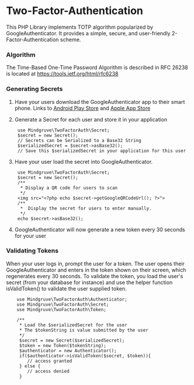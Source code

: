 # Two-Factor-Authentication
This PHP Library implements TOTP algorithm popularized by GoogleAuthenticator.  It provides a simple, secure, and user-friendly 2-Factor-Authentication scheme.

### Algorithm ###
The Time-Based One-Time Password Algorithm is described in RFC 26238 is located at https://tools.ietf.org/html/rfc6238

### Generating Secrets ###
1) Have your users download the GoogleAuthenticator app to their smart phone.  Links to [Android Play Store](https://play.google.com/store/apps/details?id=com.google.android.apps.authenticator2&hl=en) and [Apple App Store](https://itunes.apple.com/us/app/google-authenticator/id388497605?mt=8)   

2) Generate a Secret for each user and store it in your application

        use Mindgruve\TwoFactorAuth\Secret;
        $secret = new Secret();
        // Secrets can be Serialized to a Base32 String
        $serializedSecret = $secret->asBase32();
        // Save this $serializedSecret in your application for this user
        
3. Have your user load the secret into GoogleAuthenticator. 

        use Mindgruve\TwoFactorAuth\Secret;
        $secret = new Secret();
        /**
         * Display a QR code for users to scan
         */
        <img src="<?php echo $secret->getGoogleQRCodeUrl(); ?>">
        /**
         *  Display the secret for users to enter manually.
         */
        echo $secret->asBase32();
        
3. GoogleAuthenticator will now generate a new token every 30 seconds for your user

### Validating Tokens ###
When your user logs in, prompt the user for a token.  The user opens their GoogleAuthenticator and enters in the token shown on their screen, which regenerates every 30 seconds.  To validate the token, you load the user's secret (from your database for instance) and use the helper function isValidToken() to validate the user supplied token.

        use Mindgruve\TwoFactorAuth\Authenticator;
        use Mindgruve\TwoFactorAuth\Secret;
        use Mindgruve\TwoFactorAuth\Token;
        
        /**
         * Load the $serializedSecret for the user
         * The $tokenString is value submitted by the user
         */
         $secret = new Secret($serializedSecret);
         $token = new Token($tokenString);
         $authenticator = new Authenticator();
         if($authenticator->isValidToken($secret, $token)){
            // access granted
         } else {
            // access denied
         }
         
         
         